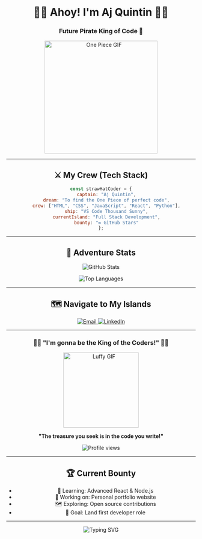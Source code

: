 <div align="center">

# 🏴‍☠️ Ahoy! I'm Aj Quintin 🏴‍☠️

### Future Pirate King of Code 👑

<img src="https://media.giphy.com/media/l3vRfNA1p0rvhMSvS/giphy.gif" width="300" alt="One Piece GIF">

---

## ⚔️ My Crew (Tech Stack)

```javascript
const strawHatCoder = {
    captain: "Aj Quintin",
    dream: "To find the One Piece of perfect code",
    crew: ["HTML", "CSS", "JavaScript", "React", "Python"],
    ship: "VS Code Thousand Sunny",
    currentIsland: "Full Stack Development",
    bounty: "∞ GitHub Stars"
};
```

---

## 🌊 Adventure Stats

<p align="center">
  <img src="https://github-readme-stats.vercel.app/api?username=ajkintin&show_icons=true&theme=dark&hide_border=true&bg_color=000428&title_color=ffd700&icon_color=ffd700&text_color=ffffff" alt="GitHub Stats" />
</p>

<p align="center">
  <img src="https://github-readme-stats.vercel.app/api/top-langs/?username=ajkintin&theme=dark&hide_border=true&bg_color=000428&title_color=ffd700&text_color=ffffff&layout=compact" alt="Top Languages" />
</p>

---

## 🗺️ Navigate to My Islands

<p align="center">
  <a href="mailto:ajquintinlanza@gmail.com">
    <img src="https://img.shields.io/badge/Email-D14836?style=for-the-badge&logo=gmail&logoColor=white" alt="Email" />
  </a>
  <a href="https://linkedin.com/in/yourprofile">
    <img src="https://img.shields.io/badge/LinkedIn-0077B5?style=for-the-badge&logo=linkedin&logoColor=white" alt="LinkedIn" />
  </a>
</p>

---

<div align="center">

### 🏴‍☠️ "I'm gonna be the King of the Coders!" 🏴‍☠️

<img src="https://media.giphy.com/media/10LKovKon8DENq/giphy.gif" width="200" alt="Luffy GIF">

**"The treasure you seek is in the code you write!"**

<img src="https://komarev.com/ghpvc/?username=ajkintin&color=ffd700&style=flat-square&label=Nakama+Visits" alt="Profile views" />

</div>

---

## 🏆 Current Bounty

- 🎯 Learning: Advanced React & Node.js
- 🚢 Working on: Personal portfolio website  
- 🗺️ Exploring: Open source contributions
- 💎 Goal: Land first developer role

---

<p align="center">
  <img src="https://readme-typing-svg.herokuapp.com?font=Fira+Code&size=16&duration=3000&pause=1000&color=FFD700&background=000428&center=true&vCenter=true&width=435&lines=Welcome+to+my+Grand+Line!;Let's+sail+together!;Coding+adventures+await!" alt="Typing SVG" />
</p>
